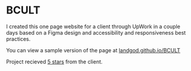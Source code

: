 # BCULT
I created this one page website for a client through UpWork in a couple days based on a Figma design and accessibility and responsiveness best practices. 

You can view a sample version of the page at [landgod.github.io/BCULT](https://landgod.github.io/BCULT/)

Project recieved [5 stars](https://www.upwork.com/o/profiles/users/~01b3a381f688771981/) from the client.

